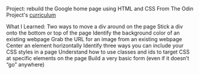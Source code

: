 Project: rebuild the Google home page using HTML and CSS
From The Odin Project's [curriculum](http://www.theodinproject.com/courses/web-development-101/lessons/html-css)

What I Learned: 
Two ways to move a div around on the page
Stick a div onto the bottom or top of the page
Identify the background color of an existing webpage
Grab the URL for an image from an existing webpage
Center an element horizontally
Identify three ways you can include your CSS styles in a page
Understand how to use classes and ids to target CSS at specific elements on the page
Build a very basic form (even if it doesn’t “go” anywhere)